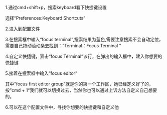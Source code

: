 1.通过cmd+shift+p，搜索keyboard看下快捷键设置

选择“Preferences:Keyboard Shortcuts”

2.进入到配置文件

3.在搜索框中输入“focus terminal",搜索结果为蓝色,需要注意搜索不会自动定位，需要自己拖动滚动条去找到：“Terminal：Focus Terminal ”

4.自定义快捷键，双击“focus Terminal”该行，在弹出的输入框中，建入你想要的快捷键

5.接着在搜索框中输入“focus editor"

其中”focus first editor group"就是你的第一个工作区，她已经定义好了的，按”cmd + 1“我们就可以切换过去，当然你也可以通过上诉方法自定义自己想要的。

6.可以在这个配置文件中，寻找你想要的快捷键和自定义他